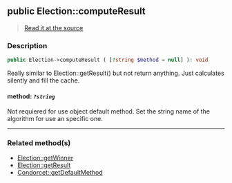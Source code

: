## public Election::computeResult

> [Read it at the source](https://github.com/julien-boudry/Condorcet/blob/master/src/ElectionProcess/ResultsProcess.php#L297)

### Description    

```php
public Election->computeResult ( [?string $method = null] ): void
```

Really similar to Election::getResult() but not return anything. Just calculates silently and fill the cache.
    

#### **method:** *`?string`*   
Not requiered for use object default method. Set the string name of the algorithm for use an specific one.    

---------------------------------------

### Related method(s)      

* [Election::getWinner](/Docs/ApiReferences/Election%20Class/public%20Election--getWinner.md)    
* [Election::getResult](/Docs/ApiReferences/Election%20Class/public%20Election--getResult.md)    
* [Condorcet::getDefaultMethod](/Docs/ApiReferences/Condorcet%20Class/public%20Condorcet--getDefaultMethod.md)    
